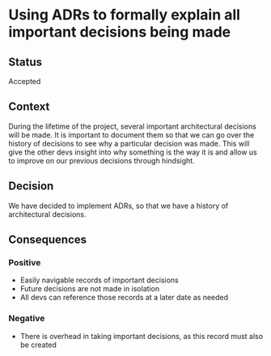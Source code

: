 # Using ADRs to formally explain all important decisions being made

## Status
Accepted

## Context
During the lifetime of the project, several important architectural decisions will be made. It is important to document them so that we can go over the history of decisions to see why a particular decision was made. This will give the other devs insight into why something is the way it is and allow us to improve on our previous decisions through hindsight.

## Decision
We have decided to implement ADRs, so that we have a history of architectural decisions.

## Consequences

### Positive
- Easily navigable records of important decisions
- Future decisions are not made in isolation
- All devs can reference those records at a later date as needed

### Negative
- There is overhead in taking important decisions, as this record must also be created
